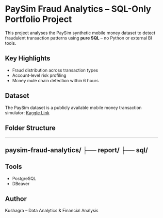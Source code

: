 # PaySim Fraud Analytics – SQL-Only Portfolio Project

This project analyses the PaySim synthetic mobile money dataset to detect fraudulent transaction patterns using **pure SQL** – no Python or external BI tools.

## Key Highlights
- Fraud distribution across transaction types
- Account-level risk profiling
- Money mule chain detection within 6 hours

## Dataset
The PaySim dataset is a publicly available mobile money transaction simulator: [Kaggle Link](https://www.kaggle.com/datasets/ealaxi/paysim1)

## Folder Structure
---
paysim-fraud-analytics/
├── report/
├── sql/
---

## Tools
- PostgreSQL
- DBeaver

## Author
Kushagra – Data Analytics & Financial Analysis

